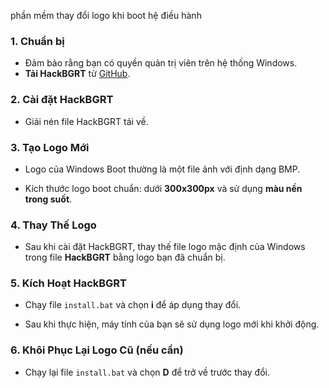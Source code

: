 phần mềm thay đổi logo khi boot hệ điều hành
### 1. **Chuẩn bị**

- Đảm bảo rằng bạn có quyền quản trị viên trên hệ thống Windows.
- **Tải HackBGRT** từ [GitHub](https://github.com/Hexadecimal1988/HackBGRT).
### 2. **Cài đặt HackBGRT**

- Giải nén file HackBGRT tải về.
### 3. **Tạo Logo Mới**

- Logo của Windows Boot thường là một file ảnh với định dạng BMP.
    
- Kích thước logo boot chuẩn: dưới **300x300px** và sử dụng **màu nền trong suốt**.
### 4. **Thay Thế Logo**

- Sau khi cài đặt HackBGRT, thay thế file logo mặc định của Windows trong file **HackBGRT** bằng logo bạn đã chuẩn bị.

### 5. **Kích Hoạt HackBGRT**

- Chạy file `install.bat` và chọn **i** để áp dụng thay đổi.
    
- Sau khi thực hiện, máy tính của bạn sẽ sử dụng logo mới khi khởi động.
    
### 6. **Khôi Phục Lại Logo Cũ (nếu cần)**

- Chạy lại file `install.bat` và chọn **D** để trở về trước thay đổi.
    
